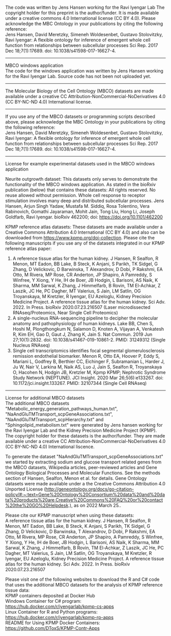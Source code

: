 The code was written by Jens Hansen working for the Ravi Iyengar Lab
The copyright holder for this preprint is the author/funder. It is made available under a creative commons 4.0 International license (CC BY 4.0).
Please acknowledge the MBC Ontology in your publications by citing the following reference:<br/>
Jens Hansen, David Meretzky, Simeneh Woldesenbet, Gustavo Stolovitzky, Ravi Iyengar: 
A flexible ontology for inference of emergent whole cell function from relationships between subcellular processes
Sci Rep. 2017 Dec 18;7(1):17689. doi: 10.1038/s41598-017-16627-4.
___________________________________________________________________________________________________________
MBCO windows application<br/>
The code for the windows application was written by Jens Hansen working for the Ravi Iyengar Lab. Source code has not been not uploaded yet.
___________________________________________________________________________________________________________
The Molecular Biology of the Cell Ontology (MBCO) datasets are made available under a creative CC Attribution-NonCommercial-NoDerivatives 4.0 (CC BY-NC-ND 4.0) International license.
___________________________________________________________________________________________________________
If you use any of the MBCO datasets or programming scripts described above, please acknowledge the MBC Ontology in your publications by citing the following reference:<br/>
Jens Hansen, David Meretzky, Simeneh Woldesenbet, Gustavo Stolovitzky, Ravi Iyengar: A flexible ontology for inference of emergent whole cell function from relationships between subcellular processes Sci Rep. 2017 Dec 18;7(1):17689. doi: 10.1038/s41598-017-16627-4.
___________________________________________________________________________________________________________
License for example experimental datasets used in the MBCO windows application

Neurite outgrowth dataset:
This datasets only serves to demonstrate the functionality of the MBCO windows application.
As stated in the bioRxiv publication (below) that contains these datasets: All rights reserved. No reuse allowed without permission.
Whole cell response to receptor stimulation involves many deep and distributed subcellular processes. Jens Hansen, Arjun Singh Yadaw, Mustafa M. Siddiq, Rosa Tolentino, Vera Rabinovich, Gomathi Jayaraman, Mohit Jain, Tong Liu, Hong Li, Joseph Goldfarb, Ravi Iyengar. bioRxiv 462200; doi: https://doi.org/10.1101/462200

KPMP reference atlas datasets:
These datasets are made available under a Creative Commons Attribution 4.0 International (CC BY 4.0) and also can be downloaded from https://www.kpmp.org/doi-collection.
Please cite the following manuscripts if you use any of the datasets integrated in our KPMP reference atlas paper:
1) A reference tissue atlas for the human kidney. J Hansen, R Sealfon, R Menon, MT Eadon, BB Lake, B Steck, K Anjani, S Parikh, TK Sidgel, G Zhang, D Velickovic, D Barwinska, T Alexandrov, D Dobi, P Rakshmi, EA Otto, M Rivera, MP Rose, CR Anderton, JP Shapiro, A Pamreddy, S Winfree, Y Xiong, Y He, IH de Boer, JB Hodgin, L Barisoni, AS Naik, K Sharma, MM Sarwal, K Zhang, J Himmelfarb, B Rovin, TM El-Achkar, Z Laszik, JC He, PC Dagher, MT Valerius, S Jain, LM Satlin, OG Troyanskaya, M Kretzler, R Iyengar, EU Azeloglu, Kidney Precision Medicine Project. A reference tissue atlas for the human kidney. Sci Adv. 2022. In Press. bioRxiv 2020.07.23.216507 (Laser microdissected RNAseq/Proteomics, Near Single Cell Proteomics)
2) A single-nucleus RNA-sequencing pipeline to decipher the molecular anatomy and pathophysiology of human kidneys. Lake BB, Chen S, Hoshi M, Plongthongkum N, Salamon D, Knoten A, Vijayan A, Venkatesh R, Kim EH, Gao D, Gaut J, Zhang K, Jain S. Nat Commun. 2019 Jun 27;10(1):2832. doi: 10.1038/s41467-019-10861-2. PMID: 31249312 (Single Nucleus RNAseq)
3) Single cell transcriptomics identifies focal segmental glomerulosclerosis remission endothelial biomarker. Menon R, Otto EA, Hoover P, Eddy S, Mariani L, Godfrey B, Berthier CC, Eichinger F, Subramanian L, Harder J, Ju W, Nair V, Larkina M, Naik AS, Luo J, Jain S, Sealfon R, Troyanskaya O, Hacohen N, Hodgin JB, Kretzler M, Kpmp KPMP; Nephrotic Syndrome Study Network (NEPTUNE). JCI Insight. 2020 Mar 26;5(6):e133267. doi: 10.1172/jci.insight.133267. PMID: 32107344 (Single Cell RNAseq)

___________________________________________________________________________________________________________

License for additional MBCO datasets<br/>
The additional MBCO datasets "Metabolic_energy_generation_pathways_human.txt", "NaAndGluTMTransport_scpGeneAssociations.txt", "NaAndGluTMTransport_scpHierarchy.txt" and "Sphingolipid_metabolism.txt" were generated by Jens hansen working for the Ravi Iyengar Lab and the Kidney Precision Medicine Project (KPMP).
The copyright holder for these datasets is the author/funder.
They are made available under a creative CC Attribution-NonCommercial-NoDerivatives 4.0 (CC BY-NC-ND 4.0) International liscence.

To generate the dataset "NaAndGluTMTransport_scpGeneAssociations.txt" we started by extracting sodium and glucose transport related genes from the MBCO datasets, Wikipedia articles, peer-reviewed articles and Gene Ontology Biological Processes and Molecular Functions. See the methods section of Hansen, Sealfon, Menon et al. for details. Gene Ontology datasets were made available under a the Creative Commons Attribution 4.0 Unported License (http://geneontology.org/docs/go-citation-policy/#:~:text=Gene%20Ontology%20Consortium%20data%20and%20data%20products%20are,Creative%20Commons%20FAQ%20or%20contact%20the%20GO%20Helpdesk.), as on 2022 March 25..

Please cite our KPMP manuscript when using these datasets:<br/>
A reference tissue atlas for the human kidney. J Hansen, R Sealfon, R Menon, MT Eadon, BB Lake, B Steck, K Anjani, S Parikh, TK Sidgel, G Zhang, D Velickovic, D Barwinska, T Alexandrov, D Dobi, P Rakshmi, EA Otto, M Rivera, MP Rose, CR Anderton, JP Shapiro, A Pamreddy, S Winfree, Y Xiong, Y He, IH de Boer, JB Hodgin, L Barisoni, AS Naik, K Sharma, MM Sarwal, K Zhang, J Himmelfarb, B Rovin, TM El-Achkar, Z Laszik, JC He, PC Dagher, MT Valerius, S Jain, LM Satlin, OG Troyanskaya, M Kretzler, R Iyengar, EU Azeloglu, Kidney Precision Medicine Project. A reference tissue atlas for the human kidney. Sci Adv. 2022. In Press. bioRxiv 2020.07.23.216507 

Please visit one of the following websites to download the R and C# code that uses the additional MBCO datasets for the analysis of KPMP reference tissue data:<br/> 
KPMP containers deposited at Docker Hub<br/>
Windows Container for C# program: https://hub.docker.com/r/iyengarlab/kpmp-cs-apps<br/>
Linux Container for R and Python programs: https://hub.docker.com/r/iyengarlab/kpmp-rp-apps<br/>
README for Using KPMP Docker Containers: https://github.com/DToxS/KPMP-Contr-Apps<br/>
